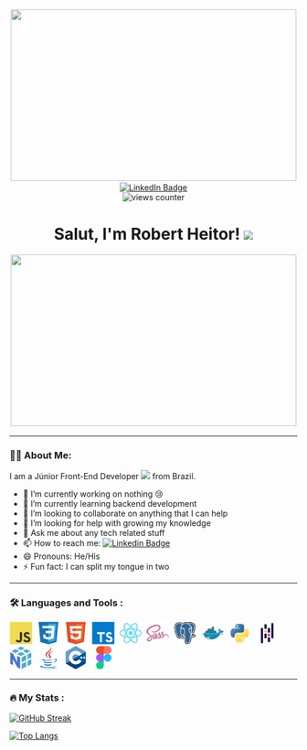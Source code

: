 <div id="header" align="center">
 <img src="https://media.giphy.com/media/h408T6Y5GfmXBKW62l/giphy.gif" width="500" height="300"/>
 <div id="badges">
 <a href="https://br.linkedin.com/in/robert-heitor-de-carvalho">
  <img src="https://img.shields.io/badge/LinkedIn-blue?logo=linkedin&logoColor=white&style=for-the-badge" alt="LinkedIn Badge"/>
  </a>
 </div>
  <img src="https://komarev.com/ghpvc/?username=roberthcjr&style=flat-square&color=blue" alt="views counter"/>
 <h1>
  Salut, I'm Robert Heitor!
  <img src="https://media.giphy.com/media/hvRJCLFzcasrR4ia7z/giphy.gif" width="30px"/>
 </h1>
</div>

<div align="center">
 <img src = "https://stocksnap.io/photo/coding-programming-CWYK8CLC61" width="500" height="300"/>
</div>

---

### :man_technologist: About Me:

I am a Júnior Front-End Developer <img src="https://media.giphy.com/media/WUlplcMpOCEmTGBtBW/giphy.gif" width="30"/> from Brazil.
- 🔭 I’m currently working on nothing :cry:
- 🌱 I’m currently learning backend development
- 👯 I’m looking to collaborate on anything that I can help
- 🤔 I’m looking for help with growing my knowledge
- 💬 Ask me about any tech related stuff
- 📫 How to reach me:  [![Linkedin Badge](https://img.shields.io/badge/-LinkedIn-blue?style=flat&logo=Linkedin&logoColor=white)](https://br.linkedin.com/in/robert-heitor-de-carvalho)
- 😄 Pronouns: He/His
- ⚡ Fun fact: I can split my tongue in two

---

### :hammer_and_wrench: Languages and Tools :
<div>
 <img src="https://github.com/devicons/devicon/blob/master/icons/javascript/javascript-original.svg" alt="Javascript" width="40" height="40"/>&nbsp;
 <img src="https://github.com/devicons/devicon/blob/master/icons/css3/css3-original.svg" alt="CSS3" width="40" height="40"/>&nbsp;
 <img src="https://github.com/devicons/devicon/blob/master/icons/html5/html5-original.svg" alt="HTML5" width="40" height="40"/>&nbsp;
 <img src="https://github.com/devicons/devicon/blob/master/icons/typescript/typescript-original.svg" alt="Typescript" width="40" height="40"/>&nbsp;
 <img src="https://github.com/devicons/devicon/blob/master/icons/react/react-original.svg" alt="ReactJS" width="40" height="40"/>&nbsp;
 <img src="https://github.com/devicons/devicon/blob/master/icons/sass/sass-original.svg" alt="SASS" width="40" height="40"/>&nbsp;
 <img src="https://github.com/devicons/devicon/blob/master/icons/postgresql/postgresql-original.svg" alt="Postgresql" width="40" height="40"/>&nbsp;
 <img src="https://github.com/devicons/devicon/blob/master/icons/docker/docker-original.svg" alt="Docker" width="40" height="40"/>&nbsp;
 <img src="https://github.com/devicons/devicon/blob/master/icons/python/python-original.svg" alt="Python" width="40" height="40"/>&nbsp;
 <img src="https://github.com/devicons/devicon/blob/master/icons/pandas/pandas-original.svg" alt="Pandas" width="40" height="40"/>&nbsp;
 <img src="https://github.com/devicons/devicon/blob/master/icons/numpy/numpy-original.svg" alt="Numpy" width="40" height="40"/>&nbsp;
 <img src="https://github.com/devicons/devicon/blob/master/icons/java/java-original.svg" alt="Java" width="40" height="40"/>&nbsp;
 <img src="https://github.com/devicons/devicon/blob/master/icons/cplusplus/cplusplus-original.svg" alt="Cpp" width="40" height="40"/>&nbsp;
 <img src="https://github.com/devicons/devicon/blob/master/icons/figma/figma-original.svg" alt="Figma" width="40" height="40"/>&nbsp;
</div>

---

### :fire: My Stats :

[![GitHub Streak](http://github-readme-streak-stats.herokuapp.com?user=roberthcjr&theme=dark&background=000000)](https://git.io/streak-stats)

[![Top Langs](https://github-readme-stats.vercel.app/api/top-langs/?username=roberthcjr&layout=compact&theme=vision-friendly-dark)](https://github.com/anuraghazra/github-readme-stats)

